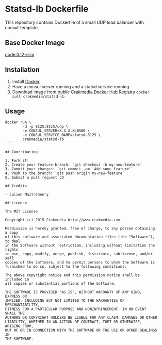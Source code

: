 # Statsd-lb Dockerfile

This repository contains Dockerfile of a small UDP load balancer with consul-template.

## Base Docker Image

[node:0.12-slim](https://registry.hub.docker.com/_/node/)

## Installation

1. Install [Docker](https://www.docker.com/)
2. Have a consul server running and a statsd service running
3. Download image from public [Crakmedia Docker Hub Registry](https://registry.hub.docker.com/repos/crakmedia/) 
	`docker pull crakmedia/statsd-lb`

## Usage

````
docker run \
        -d -p 8125:8125/udp \
        -e CONSUL_SERVER=X.X.X.X:8500 \
        -e CONSUL_SERVICE_NAME=statsd-8125 \
        crakmedia/statsd-lb
```

## Contributing

1. Fork it!
2. Create your feature branch: `git checkout -b my-new-feature`
3. Commit your changes: `git commit -am 'Add some feature'`
4. Push to the branch: `git push origin my-new-feature`
5. Submit a pull request :D

## Credits

- Julien Maitrehenry

## License

The MIT License

Copyright (c) 2015 Crakmedia http://www.crakmedia.com

Permission is hereby granted, free of charge, to any person obtaining a copy
of this software and associated documentation files (the "Software"), to deal
in the Software without restriction, including without limitation the rights
to use, copy, modify, merge, publish, distribute, sublicense, and/or sell
copies of the Software, and to permit persons to whom the Software is
furnished to do so, subject to the following conditions:

The above copyright notice and this permission notice shall be included in
all copies or substantial portions of the Software.

THE SOFTWARE IS PROVIDED "AS IS", WITHOUT WARRANTY OF ANY KIND, EXPRESS OR
IMPLIED, INCLUDING BUT NOT LIMITED TO THE WARRANTIES OF MERCHANTABILITY,
FITNESS FOR A PARTICULAR PURPOSE AND NONINFRINGEMENT. IN NO EVENT SHALL THE
AUTHORS OR COPYRIGHT HOLDERS BE LIABLE FOR ANY CLAIM, DAMAGES OR OTHER
LIABILITY, WHETHER IN AN ACTION OF CONTRACT, TORT OR OTHERWISE, ARISING FROM,
OUT OF OR IN CONNECTION WITH THE SOFTWARE OR THE USE OR OTHER DEALINGS IN
THE SOFTWARE.
